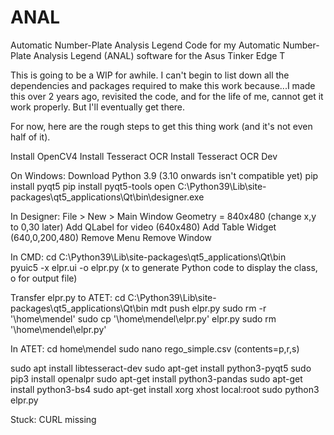 # ANAL
Automatic Number-Plate Analysis Legend
Code for my Automatic Number-Plate Analysis Legend (ANAL) software for the Asus Tinker Edge T

This is going to be a WIP for awhile.
I can't begin to list down all the dependencies and packages required to make this work because...I made this over 2 years ago, revisited the code, and for the life of me, cannot get it work properly.
But I'll eventually get there.

For now, here are the rough steps to get this thing work (and it's not even half of it).

Install OpenCV4
Install Tesseract OCR
Install Tesseract OCR Dev

On Windows:
Download Python 3.9 (3.10 onwards isn't compatible yet)
pip install pyqt5
pip install pyqt5-tools
open C:\Python39\Lib\site-packages\qt5_applications\Qt\bin\designer.exe

In Designer:
File > New > Main Window
Geometry = 840x480 (change x,y to 0,30 later)
Add QLabel for video (640x480)
Add Table Widget (640,0,200,480)
Remove Menu
Remove Window

In CMD:
cd C:\Python39\Lib\site-packages\qt5_applications\Qt\bin\
pyuic5 -x elpr.ui -o elpr.py
(x to generate Python code to display the class, o for output file)

Transfer elpr.py to ATET:
cd C:\Python39\Lib\site-packages\qt5_applications\Qt\bin
mdt push elpr.py
sudo rm -r '\home\mendel'
sudo cp '\home\mendel\elpr.py' elpr.py
sudo rm '\home\mendel\elpr.py'

In ATET:
cd home\mendel
sudo nano rego_simple.csv (contents=p,r,s)

sudo apt install libtesseract-dev
sudo apt-get install python3-pyqt5
sudo pip3 install openalpr
sudo apt-get install python3-pandas
sudo apt-get install python3-bs4
sudo apt-get install xorg
xhost local:root
sudo python3 elpr.py

Stuck:
CURL missing
